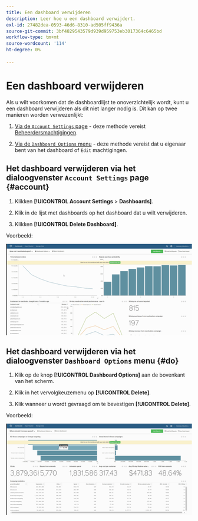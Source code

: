 ```yaml
---
title: Een dashboard verwijderen
description: Leer hoe u een dashboard verwijdert.
exl-id: 27482dea-0593-46d6-8310-ad505ff9436a
source-git-commit: 3bf4829543579d939d959753eb3017364c6465bd
workflow-type: tm+mt
source-wordcount: '114'
ht-degree: 0%

---
```


# Een dashboard verwijderen

Als u wilt voorkomen dat de dashboardlijst te onoverzichtelijk wordt, kunt u een dashboard verwijderen als dit niet langer nodig is. Dit kan op twee manieren worden verwezenlijkt:

1. [Via de `Account Settings` page](#account) - deze methode vereist [Beheerdersmachtigingen](../../administrator/user-management/user-management.md).

1. [Via de `Dashboard Options` menu](#do) - deze methode vereist dat u eigenaar bent van het dashboard of `Edit` machtigingen.

## Het dashboard verwijderen via het dialoogvenster `Account Settings` page {#account}

1. Klikken **[!UICONTROL Account Settings** > **Dashboards]**.

1. Klik in de lijst met dashboards op het dashboard dat u wilt verwijderen.

1. Klikken **[!UICONTROL Delete Dashboard]**.

Voorbeeld:

![dashboard verwijderen](../../assets/deleting_dash.gif)<!--{: width="703" height="346"}-->

## Het dashboard verwijderen via het dialoogvenster `Dashboard Options` menu {#do}

1. Klik op de knop **[!UICONTROL Dashboard Options]** aan de bovenkant van het scherm.

1. Klik in het vervolgkeuzemenu op **[!UICONTROL Delete]**.

1. Klik wanneer u wordt gevraagd om te bevestigen **[!UICONTROL Delete]**.

Voorbeeld:

![dashboard verwijderen](../../assets/deleting_dash_2.gif)<!--{: width="703" height="347"}-->

